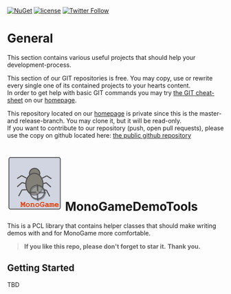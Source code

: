 [![NuGet](https://img.shields.io/nuget/v/MonoGameDemoTools.svg?maxAge=2592000)](https://www.nuget.org/packages/Intervals/)
 [![license](https://img.shields.io/github/license/unterrainerinformatik/MonoGameDemoTools.svg?maxAge=2592000)](http://unlicense.org)  [![Twitter Follow](https://img.shields.io/twitter/follow/throbax.svg?style=social&label=Follow&maxAge=2592000)](https://twitter.com/throbax)  

# General

This section contains various useful projects that should help your development-process.  

This section of our GIT repositories is free. You may copy, use or rewrite every single one of its contained projects to your hearts content.  
In order to get help with basic GIT commands you may try [the GIT cheat-sheet][coding] on our [homepage][homepage].  

This repository located on our  [homepage][homepage] is private since this is the master- and release-branch. You may clone it, but it will be read-only.  
If you want to contribute to our repository (push, open pull requests), please use the copy on github located here: [the public github repository][github]  

# ![Icon](https://github.com/UnterrainerInformatik/MonoGameDemoTools/raw/master/icon.png) MonoGameDemoTools

This is a PCL library that contains helper classes that should make writing demos with and for MonoGame more comfortable. 


> **If you like this repo, please don't forget to star it.**
> **Thank you.**



## Getting Started

TBD

[homepage]: http://www.unterrainer.info
[coding]: http://www.unterrainer.info/Home/Coding
[github]: https://github.com/UnterrainerInformatik/BloomEffectRenderer